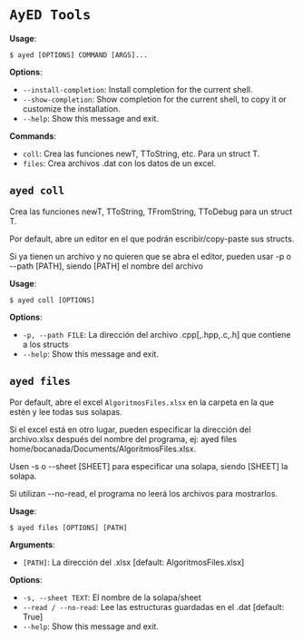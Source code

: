 # `AyED Tools`

**Usage**:

```console
$ ayed [OPTIONS] COMMAND [ARGS]...
```

**Options**:

* `--install-completion`: Install completion for the current shell.
* `--show-completion`: Show completion for the current shell, to copy it or customize the installation.
* `--help`: Show this message and exit.

**Commands**:

* `coll`: Crea las funciones newT, TToString, etc. Para un struct T.
* `files`: Crea archivos .dat con los datos de un excel.

## `ayed coll`

Crea las funciones newT, TToString, TFromString, TToDebug para un struct T.

Por default, abre un editor en el que podrán escribir/copy-paste sus structs.

Si ya tienen un archivo y no quieren que se abra el editor, pueden usar
-p o --path [PATH], siendo [PATH] el nombre del archivo

**Usage**:

```console
$ ayed coll [OPTIONS]
```

**Options**:

* `-p, --path FILE`: La dirección del archivo .cpp[,.hpp,.c,.h] que contiene a los structs
* `--help`: Show this message and exit.

## `ayed files`

Por default, abre el excel `AlgoritmosFiles.xlsx` en la carpeta en la que
estén y lee todas sus solapas.

Si el excel está en otro lugar, pueden especificar la dirección del archivo.xlsx
después del nombre del programa,
ej: ayed files home/bocanada/Documents/AlgoritmosFiles.xlsx.

Usen -s o --sheet [SHEET] para especificar una solapa, siendo [SHEET] la solapa.

Si utilizan --no-read, el programa no leerá los archivos para mostrarlos.

**Usage**:

```console
$ ayed files [OPTIONS] [PATH]
```

**Arguments**:

* `[PATH]`: La dirección del .xlsx  [default: AlgoritmosFiles.xlsx]

**Options**:

* `-s, --sheet TEXT`: El nombre de la solapa/sheet
* `--read / --no-read`: Lee las estructuras guardadas en el .dat  [default: True]
* `--help`: Show this message and exit.
